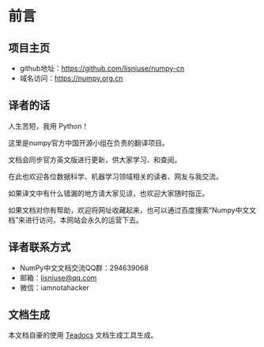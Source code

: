 # 前言 

## 项目主页
- github地址：https://github.com/lisniuse/numpy-cn
- 域名访问：https://numpy.org.cn

## 译者的话

人生苦短，我用 Python！

这里是numpy官方中国开源小组在负责的翻译项目。

文档会同步官方英文版进行更新，供大家学习、和查阅。

在此也欢迎各位数据科学、机器学习领域相关的读者、网友与我交流。

如果译文中有什么错漏的地方请大家见谅，也欢迎大家随时指正。 

如果文档对你有帮助，欢迎将网址收藏起来，也可以通过百度搜索“Numpy中文文档”来进行访问，本网站会永久的运营下去。

## 译者联系方式

- NumPy中文文档交流QQ群：294639068
- 邮箱：lisniuse@qq.com
- 微信：iamnotahacker

## 文档生成

本文档自豪的使用 [Teadocs](https://github.com/lisniuse/teadocs) 文档生成工具生成。
